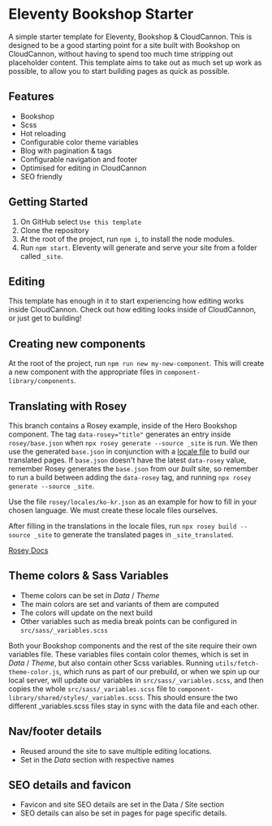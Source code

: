 # Eleventy Bookshop Starter

A simple starter template for Eleventy, Bookshop & CloudCannon. This is designed to be a good starting point for a site built with Bookshop on CloudCannon, without having to spend too much time stripping out placeholder content.
This template aims to take out as much set up work as possible, to allow you to start building pages as quick as possible.
<!-- TODO: Live demo site -->

## Features
- Bookshop
- Scss
- Hot reloading
- Configurable color theme variables
- Blog with pagination & tags
- Configurable navigation and footer
- Optimised for editing in CloudCannon
- SEO friendly

## Getting Started
1. On GitHub select `Use this template`
2. Clone the repository
3. At the root of the project, run `npm i`, to install the node modules.
4. Run `npm start`. Eleventy will generate and serve your site from a folder called `_site`.

## Editing
<!-- TODO: Add 'build on cloudcannon' button -->
This template has enough in it to start experiencing how editing works inside CloudCannon. Check out how editing looks inside of CloudCannon, or just get to building!

## Creating new components
At the root of the project, run `npm run new my-new-component`. This will create a new component with the appropriate files in `component-library/components`.

## Translating with Rosey
This branch contains a Rosey example, inside of the Hero Bookshop component. The tag `data-rosey="title"` generates an entry inside `rosey/base.json` when `npx rosey generate --source _site` is run. We then use the generated `base.json` in conjunction with a [locale file](https://rosey.app/docs/#creating-locale-files) to build our translated pages. If `base.json` doesn't have the latest `data-rosey` value, remember Rosey generates the `base.json` from our *built* site, so remember to run a build between adding the `data-rosey` tag, and running `npx rosey generate --source _site`. 

Use the file `rosey/locales/ko-kr.json` as an example for how to fill in your chosen language. We must create these locale files ourselves.

After filling in the translations in the locale files, run `npx rosey build --source _site` to generate the translated pages in `_site_translated`.


[Rosey Docs](https://rosey.app/docs/)

## Theme colors & Sass Variables
- Theme colors can be set in *Data* / *Theme*
- The main colors are set and variants of them are computed
- The colors will update on the next build
- Other variables such as media break points can be configured in `src/sass/_variables.scss`

Both your Bookshop components and the rest of the site require their own variables file. These variables files contain color themes, which is set in *Data* / *Theme*, but also contain other Scss variables. Running `utils/fetch-theme-color.js`, which runs as part of our prebuild, or when we spin up our local server, will update our variables in `src/sass/_variables.scss`, and then copies the whole `src/sass/_variables.scss` file to `component-library/shared/styles/_variables.scss`. This should ensure the two different _variables.scss files stay in sync with the data file and each other.

## Nav/footer details
- Reused around the site to save multiple editing locations.
- Set in the *Data* section with respective names

## SEO details and favicon
- Favicon and site SEO details are set in the Data / Site section
- SEO details can also be set in pages for page specific details.
